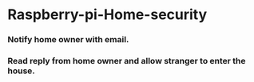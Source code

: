 # Raspberry-pi-Home-security

### Notify home owner with email.

### Read reply from home owner and allow stranger to enter the house.
